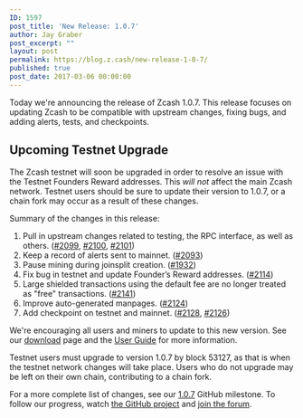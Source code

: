 ```yaml
---
ID: 1597
post_title: 'New Release: 1.0.7'
author: Jay Graber
post_excerpt: ""
layout: post
permalink: https://blog.z.cash/new-release-1-0-7/
published: true
post_date: 2017-03-06 00:00:00
---
```

<p>Today we're announcing the release of Zcash 1.0.7.  This release focuses on updating Zcash to be compatible with upstream changes, fixing bugs, and adding alerts, tests, and checkpoints.</p>
<div class="section" id="upcoming-testnet-upgrade">
<h2>Upcoming Testnet Upgrade</h2>
<p>The Zcash testnet will soon be upgraded in order to resolve an issue with the Testnet Founders Reward addresses. This <em>will not</em> affect the main Zcash network. Testnet users should be sure to update their version to 1.0.7, or a chain fork may occur as a result of these changes.</p>
<p>Summary of the changes in this release:</p>
<ol class="arabic simple"><li>Pull in upstream changes related to testing, the RPC interface, as well as others. (<a class="reference external" href="https://github.com/zcash/zcash/pull/2099">#2099</a>, <a class="reference external" href="https://github.com/zcash/zcash/pull/2100">#2100</a>, <a class="reference external" href="https://github.com/zcash/zcash/pull/2101">#2101</a>)</li>
<li>Keep a record of alerts sent to mainnet. (<a class="reference external" href="https://github.com/zcash/zcash/pull/2093">#2093</a>)</li>
<li>Pause mining during joinsplit creation. (<a class="reference external" href="https://github.com/zcash/zcash/pull/1932">#1932</a>)</li>
<li>Fix bug in testnet and update Founder’s Reward addresses. (<a class="reference external" href="https://github.com/zcash/zcash/pull/2114">#2114</a>)</li>
<li>Large shielded transactions using the default fee are no longer treated as "free" transactions. (<a class="reference external" href="https://github.com/zcash/zcash/pull/2141">#2141</a>)</li>
<li>Improve auto-generated manpages. (<a class="reference external" href="https://github.com/zcash/zcash/pull/2124">#2124</a>)</li>
<li>Add checkpoint on testnet and mainnet. (<a class="reference external" href="https://github.com/zcash/zcash/pull/2128">#2128</a>, <a class="reference external" href="https://github.com/zcash/zcash/pull/2126">#2126</a>)</li>
</ol><p>We're encouraging all users and miners to update to this new version. See our <a class="reference external" href="https://z.cash/download.html">download</a> page and the <a class="reference external" href="https://github.com/zcash/zcash/wiki/1.0-User-Guide">User Guide</a> for more information.</p>
<p>Testnet users must upgrade to version 1.0.7 by block 53127, as that is when the testnet network changes will take place. Users who do not upgrade may be left on their own chain, contributing to a chain fork.</p>
<p>For a more complete list of changes, see our <a class="reference external" href="https://github.com/zcash/zcash/milestone/51">1.0.7</a> GitHub milestone. To follow our progress, watch <a class="reference external" href="https://github.com/zcash/zcash/milestones">the GitHub project</a> and <a class="reference external" href="https://forum.z.cash/">join the forum</a>.</p>
</div>